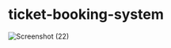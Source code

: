 # ticket-booking-system
![Screenshot (22)](https://github.com/user-attachments/assets/66622d51-a1a6-4129-bed4-31d0f1d9789a)
